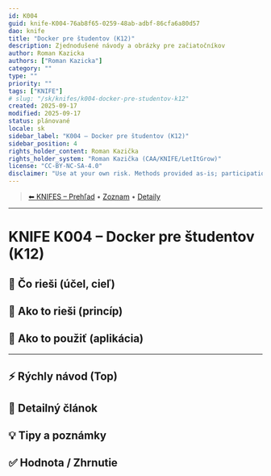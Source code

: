 ```yaml
---
id: K004
guid: knife-K004-76ab8f65-0259-48ab-adbf-86cfa6a80d57
dao: knife
title: "Docker pre študentov (K12)"
description: Zjednodušené návody a obrázky pre začiatočníkov
author: Roman Kazicka
authors: ["Roman Kazicka"]
category: ""
type: ""
priority: ""
tags: ["KNIFE"]
# slug: "/sk/knifes/k004-docker-pre-studentov-k12"
created: 2025-09-17
modified: 2025-09-17
status: plánované
locale: sk
sidebar_label: "K004 – Docker pre študentov (K12)"
sidebar_position: 4
rights_holder_content: Roman Kazička
rights_holder_system: "Roman Kazička (CAA/KNIFE/LetItGrow)"
license: "CC-BY-NC-SA-4.0"
disclaimer: "Use at your own risk. Methods provided as-is; participation is voluntary and context-aware."
---
```

<!-- body:start -->

<!-- nav:knifes -->
> [⬅ KNIFES – Prehľad](../overview.md) • [Zoznam](../KNIFE_Overview_List.md) • [Detaily](../KNIFE_Overview_Details.md)
---
# KNIFE K004 – Docker pre študentov (K12)

## 🎯 Čo rieši (účel, cieľ)

## 🧩 Ako to rieši (princíp)

## 🧪 Ako to použiť (aplikácia)

---

## ⚡ Rýchly návod (Top)

## 📜 Detailný článok

## 💡 Tipy a poznámky

## ✅ Hodnota / Zhrnutie
